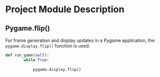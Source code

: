 # Project Module Description

## Pygame.flip()

For frame generation and display updates in a Pygame application, the `pygame.display.flip()` function is used. 

```python 
def run_game(self):
        while True:
                
            pygame.display.flip()
```